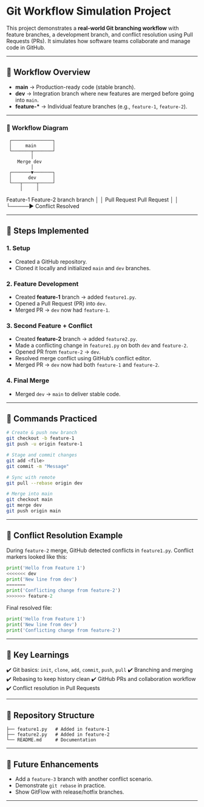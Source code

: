 # Git Workflow Simulation Project

This project demonstrates a **real-world Git branching workflow** with feature branches, a development branch, and conflict resolution using Pull Requests (PRs).
It simulates how software teams collaborate and manage code in GitHub.

---

## 🔹 Workflow Overview

* **main** → Production-ready code (stable branch).
* **dev** → Integration branch where new features are merged before going into `main`.
* **feature-\*** → Individual feature branches (e.g., `feature-1`, `feature-2`).

---
### 🔹 Workflow Diagram
     ┌───────────────┐
     │     main      │
     └───────┬───────┘
             │
        Merge dev
             │
     ┌───────▼───────┐
     │      dev      │
     └───┬─────┬─────┘
         │     │
 Feature-1   Feature-2
   branch       branch
      │            │
 Pull Request  Pull Request
      │            │
      └─────► Conflict Resolved

---

## 🔹 Steps Implemented

### 1. Setup

* Created a GitHub repository.
* Cloned it locally and initialized `main` and `dev` branches.

### 2. Feature Development

* Created **feature-1** branch → added `feature1.py`.
* Opened a Pull Request (PR) into `dev`.
* Merged PR → `dev` now had `feature-1`.

### 3. Second Feature + Conflict

* Created **feature-2** branch → added `feature2.py`.
* Made a conflicting change in `feature1.py` on both `dev` and `feature-2`.
* Opened PR from `feature-2` → `dev`.
* Resolved merge conflict using GitHub’s conflict editor.
* Merged PR → `dev` now had both `feature-1` and `feature-2`.

### 4. Final Merge

* Merged `dev` → `main` to deliver stable code.

---

## 🔹 Commands Practiced

```bash
# Create & push new branch
git checkout -b feature-1
git push -u origin feature-1

# Stage and commit changes
git add <file>
git commit -m "Message"

# Sync with remote
git pull --rebase origin dev

# Merge into main
git checkout main
git merge dev
git push origin main
```

---

## 🔹 Conflict Resolution Example

During `feature-2` merge, GitHub detected conflicts in `feature1.py`.
Conflict markers looked like this:

```python
print('Hello from Feature 1')
<<<<<<< dev
print('New line from dev')
=======
print('Conflicting change from feature-2')
>>>>>>> feature-2
```

Final resolved file:

```python
print('Hello from Feature 1')
print('New line from dev')
print('Conflicting change from feature-2')
```

---

## 🔹 Key Learnings

✔️ Git basics: `init`, `clone`, `add`, `commit`, `push`, `pull`
✔️ Branching and merging
✔️ Rebasing to keep history clean
✔️ GitHub PRs and collaboration workflow
✔️ Conflict resolution in Pull Requests

---

## 🔹 Repository Structure

```
├── feature1.py   # Added in feature-1
├── feature2.py   # Added in feature-2
└── README.md     # Documentation
```

---

## 🔹 Future Enhancements

* Add a `feature-3` branch with another conflict scenario.
* Demonstrate `git rebase` in practice.
* Show GitFlow with release/hotfix branches.

---
